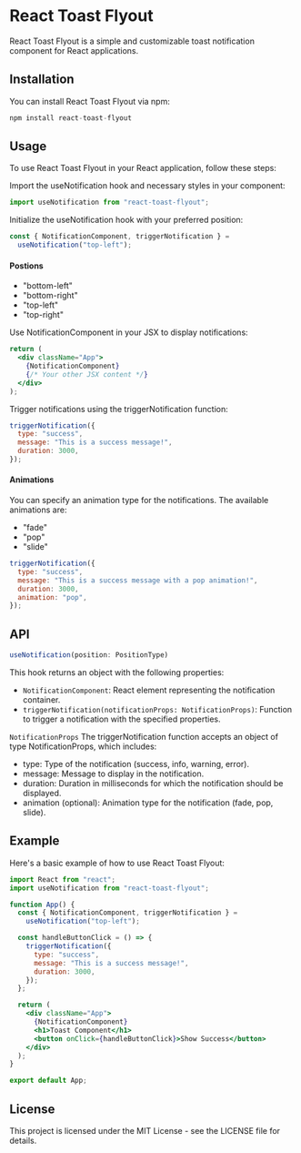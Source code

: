 # React Toast Flyout

React Toast Flyout is a simple and customizable toast notification component for React applications.

## Installation

You can install React Toast Flyout via npm:

```jsx
npm install react-toast-flyout
```

## Usage

To use React Toast Flyout in your React application, follow these steps:

Import the useNotification hook and necessary styles in your component:

```jsx
import useNotification from "react-toast-flyout";
```

Initialize the useNotification hook with your preferred position:

```jsx
const { NotificationComponent, triggerNotification } =
  useNotification("top-left");
```

#### Postions

- "bottom-left"
- "bottom-right"
- "top-left"
- "top-right"

Use NotificationComponent in your JSX to display notifications:

```jsx
return (
  <div className="App">
    {NotificationComponent}
    {/* Your other JSX content */}
  </div>
);
```

Trigger notifications using the triggerNotification function:

```jsx
triggerNotification({
  type: "success",
  message: "This is a success message!",
  duration: 3000,
});
```

#### Animations

You can specify an animation type for the notifications. The available animations are:

- "fade"
- "pop"
- "slide"

```jsx
triggerNotification({
  type: "success",
  message: "This is a success message with a pop animation!",
  duration: 3000,
  animation: "pop",
});
```

## API

```jsx
useNotification(position: PositionType)
```

This hook returns an object with the following properties:

- `NotificationComponent`: React element representing the notification container.
- `triggerNotification(notificationProps: NotificationProps)`: Function to trigger a notification with the specified properties.

`NotificationProps`
The triggerNotification function accepts an object of type NotificationProps, which includes:

- type: Type of the notification (success, info, warning, error).
- message: Message to display in the notification.
- duration: Duration in milliseconds for which the notification should be displayed.
- animation (optional): Animation type for the notification (fade, pop, slide).

## Example

Here's a basic example of how to use React Toast Flyout:

```jsx
import React from "react";
import useNotification from "react-toast-flyout";

function App() {
  const { NotificationComponent, triggerNotification } =
    useNotification("top-left");

  const handleButtonClick = () => {
    triggerNotification({
      type: "success",
      message: "This is a success message!",
      duration: 3000,
    });
  };

  return (
    <div className="App">
      {NotificationComponent}
      <h1>Toast Component</h1>
      <button onClick={handleButtonClick}>Show Success</button>
    </div>
  );
}

export default App;
```

## License

This project is licensed under the MIT License - see the LICENSE file for details.
